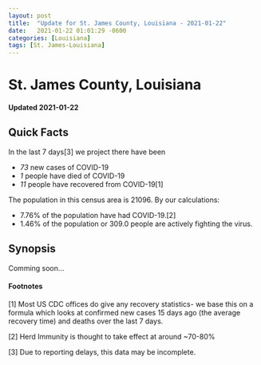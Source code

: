 ```yaml
---
layout: post
title:  "Update for St. James County, Louisiana - 2021-01-22"
date:   2021-01-22 01:01:29 -0600
categories: [Louisiana]
tags: [St. James-Louisiana]
---
```


# St. James County, Louisiana
#### Updated 2021-01-22

## Quick Facts

In the last 7 days[3] we project there have been
- *73* new cases of COVID-19
- *1* people have died of COVID-19
- *11* people have recovered from COVID-19[1]

The population in this census area is 21096. By our calculations:
- 7.76% of the population have had COVID-19.[2]
- 1.46% of the population or 309.0 people are actively fighting the virus.

## Synopsis

Comming soon...


#### Footnotes

[1] Most US CDC offices do give any recovery statistics- we base this on a formula which looks at confirmed new cases
15 days ago (the average recovery time) and deaths over the last 7 days.

[2] Herd Immunity is thought to take effect at around ~70-80%

[3] Due to reporting delays, this data may be incomplete.
 
    
